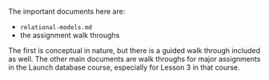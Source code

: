 The important documents here are:

  - `relational-models.md`
  - the assignment walk throughs

The first is conceptual in nature, but there is a guided walk through included as well. The other main documents are walk throughs for major assignments in the Launch database course, especially for Lesson 3 in that course.
